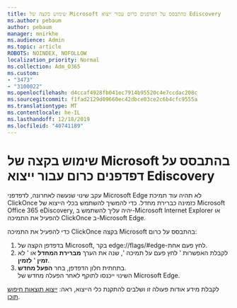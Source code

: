 ```yaml
---
title: שימוש בקצה של Microsoft בהתבסס על דפדפנים כרום עבור ייצוא Ediscovery
ms.author: pebaum
author: pebaum
manager: mnirkhe
ms.audience: Admin
ms.topic: article
ROBOTS: NOINDEX, NOFOLLOW
localization_priority: Normal
ms.collection: Adm_O365
ms.custom:
- "3473"
- "3100022"
ms.openlocfilehash: d4ccaf4928fb041ec7914b95520c4e7ccdac208c
ms.sourcegitcommit: f1fad2129d09660ec42dbce03ce2c6b4cfc9555a
ms.translationtype: MT
ms.contentlocale: he-IL
ms.lasthandoff: 12/18/2019
ms.locfileid: "40741189"
---
```

# <a name="using-microsoft-edge-based-on-chromium-browsers-for-ediscovery-export"></a>שימוש בקצה של Microsoft בהתבסס על דפדפנים כרום עבור ייצוא Ediscovery

עקב שינוי שנעשה לאחרונה, לדפדפני Microsoft Edge לא תהיה עוד תמיכת ClickOnce כזמינה כברירת מחדל. כדי להמשיך להשתמש בכלי הייצוא של Microsoft Office 365 eDiscovery, יהיה עליך להשתמש ב-Microsoft Internet Explorer או להפעיל את התמיכה ClickOnce ב-Microsoft Edge. 

כדי להפעיל את התמיכה ClickOnce בקצה Microsoft בהתבסס על כרום: 
1. בדפדפן הקצה של Microsoft, בקר edge://flags/#edge-לחץ פעם אחת.
2. לקבלת האפשרות ' לחץ פעם על תמיכה ', שנה את הערך **מברירת המחדל** או ' לא **זמין** ' **לזמין**. 
3. בתחתית חלון הדפדפן, בחר **הפעל מחדש**. <br>
 השינוי ייכנסו לתוקף לאחר הפעלה מחדש של Microsoft Edge. 

לקבלת מידע אודות פעולה זו ושלבים להתקנת כלי הייצוא, ראה: [ייצוא תוצאות חיפוש תוכן](https://docs.microsoft.com/microsoft-365/compliance/export-search-results).